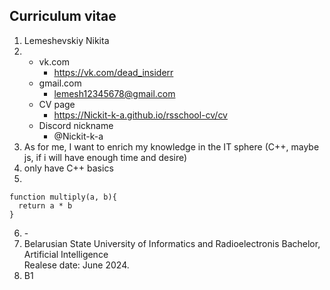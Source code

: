 ## Curriculum vitae 
1. Lemeshevskiy Nikita
2. - vk.com
     - https://vk.com/dead_insiderr
   - gmail.com
     - lemesh12345678@gmail.com
   - CV page
     - https://Nickit-k-a.github.io/rsschool-cv/cv
   - Discord nickname
     - @Nickit-k-a
3. As for me, I want to enrich my knowledge in the IT sphere (C++, maybe js, if i will have enough time and desire)
4. only have C++ basics
5.
```
function multiply(a, b){
  return a * b
}
```
6. \-
7. Belarusian State University of Informatics and Radioelectronis Bachelor,\
Artificial Intelligence\
Realese date: June 2024.
8. B1